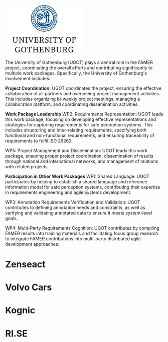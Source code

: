 


##   ![GU logo ](img/GUlogo.png)

The University of Gothenburg  (UGOT) plays a central role in the FAMER project, coordinating the overall efforts and contributing significantly to multiple work packages. Specifically, the University of Gothenburg's involvement includes:

**Project Coordination:** UGOT coordinates the project, ensuring the effective collaboration of all partners and overseeing project management activities. This includes organizing bi-weekly project meetings, managing a collaboration platform, and coordinating dissemination activities.

**Work Package Leadership** WP2: Requirements Representation: UGOT leads this work package, focusing on developing effective representations and strategies for capturing requirements for safe perception systems. This includes structuring and inter-relating requirements, specifying both functional and non-functional requirements, and ensuring traceability of requirements to fulfil ISO 26262.

WP5: Project Management and Dissemination: UGOT leads this work package, ensuring proper project coordination, dissemination of results through national and international networks, and management of relations with related projects.

**Participation in Other Work Packages** WP1: Shared Language: UGOT participates by helping to establish a shared language and reference information model for safe perception systems, contributing their expertise in requirements engineering and agile systems development.

WP3: Annotation Requirements Verification and Validation: UGOT contributes to defining annotation needs and constraints, as well as verifying and validating annotated data to ensure it meets system-level goals.

WP4: Multi-Party Requirements Cognition: UGOT contributes by compiling FAMER results into training materials and facilitating focus group research to integrate FAMER contributions into multi-party distributed agile development approaches.



# Zenseact

# Volvo Cars

# Kognic

# RI.SE
